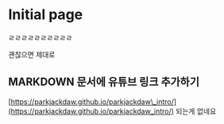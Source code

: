 # Initial page

ㄹㄹㄹㄹㄹㄹㄹㄹㄹㄹ

괜찮으면 제대로

## MARKDOWN 문서에 유튜브 링크 추가하기

[https://parkjackdaw.github.io/parkjackdaw\_intro/](https://parkjackdaw.github.io/parkjackdaw_intro/) 되는게 없네요

